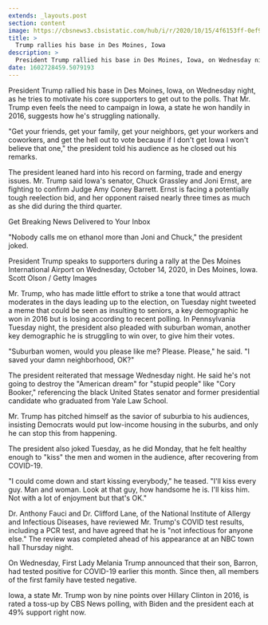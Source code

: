 ```yaml
--- 
extends: _layouts.post 
section: content 
image: https://cbsnews3.cbsistatic.com/hub/i/r/2020/10/15/4f6153ff-0ef9-46ba-9260-cebaada90392/thumbnail/1200x630/8289ee09437229cb73566dcf3b52d69c/gettyimages-1280248781.jpg 
title: > 
  Trump rallies his base in Des Moines, Iowa 
description: > 
  President Trump rallied his base in Des Moines, Iowa, on Wednesday night, as he tries to motivate his core supporters to get out to the polls.That Mr. Trump even feels the need to campaign in Iowa, a state he won handily in 2016, suggests how he's struggling nationally.Mr. Trump said Iowa's senator, Chuck Grassley and Joni Ernst, are fighting to confirm Judge Amy Coney Barrett.President Trump speaks to supporters during a rally at the Des Moines International Airport on Wednesday, October 14, 2020, in Des Moines, Iowa.Mr. Trump has pitched himself as the savior of suburbia to his audiences, insisting Democrats would put low-income housing in the suburbs, and only he can stop this from happening. 
date: 1602728459.5079193 
--- 
```

President Trump rallied his base in Des Moines, Iowa, on Wednesday night, as he tries to motivate his core supporters to get out to the polls. That Mr. Trump even feels the need to campaign in Iowa, a state he won handily in 2016, suggests how he's struggling nationally.

"Get your friends, get your family, get your neighbors, get your workers and coworkers, and get the hell out to vote because if I don't get Iowa I won't believe that one," the president told his audience as he closed out his remarks.

The president leaned hard into his record on farming, trade and energy issues. Mr. Trump said Iowa's senator, Chuck Grassley and Joni Ernst, are fighting to confirm Judge Amy Coney Barrett. Ernst is facing a potentially tough reelection bid, and her opponent raised nearly three times as much as she did during the third quarter.

Get Breaking News Delivered to Your Inbox

"Nobody calls me on ethanol more than Joni and Chuck," the president joked.

President Trump speaks to supporters during a rally at the Des Moines International Airport on Wednesday, October 14, 2020, in Des Moines, Iowa. Scott Olson / Getty Images

Mr. Trump, who has made little effort to strike a tone that would attract moderates in the days leading up to the election, on Tuesday night tweeted a meme that could be seen as insulting to seniors, a key demographic he won in 2016 but is losing according to recent polling. In Pennsylvania Tuesday night, the president also pleaded with suburban woman, another key demographic he is struggling to win over, to give him their votes.

"Suburban women, would you please like me? Please. Please," he said. "I saved your damn neighborhood, OK?"

The president reiterated that message Wednesday night. He said he's not going to destroy the "American dream" for "stupid people" like "Cory Booker," referencing the black United States senator and former presidential candidate who graduated from Yale Law School.

Mr. Trump has pitched himself as the savior of suburbia to his audiences, insisting Democrats would put low-income housing in the suburbs, and only he can stop this from happening.

The president also joked Tuesday, as he did Monday, that he felt healthy enough to "kiss" the men and women in the audience, after recovering from COVID-19.

"I could come down and start kissing everybody," he teased. "I'll kiss every guy. Man and woman. Look at that guy, how handsome he is. I'll kiss him. Not with a lot of enjoyment but that's OK."

Dr. Anthony Fauci and Dr. Clifford Lane, of the National Institute of Allergy and Infectious Diseases, have reviewed Mr. Trump's COVID test results, including a PCR test, and have agreed that he is "not infectious for anyone else." The review was completed ahead of his appearance at an NBC town hall Thursday night.

On Wednesday, First Lady Melania Trump announced that their son, Barron, had tested positive for COVID-19 earlier this month. Since then, all members of the first family have tested negative.

Iowa, a state Mr. Trump won by nine points over Hillary Clinton in 2016, is rated a toss-up by CBS News polling, with Biden and the president each at 49% support right now.